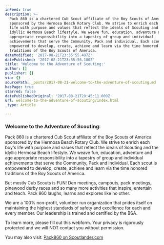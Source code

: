 ```yaml
---
inFeed: true
description: >-
  Pack 860 is a chartered Cub Scout affiliate of the Boy Scouts of America
  sponsored by the Hermosa Beach Rotary Club. We strive to enrich each boy’s
  life with purpose and values that reflect the ideals of Scouting and the
  idyllic Hermosa Beach lifestyle. We weave fun, education, adventure and age
  appropriate responsibility into a tapestry of group and individual
  achievements that serve the Community, Pack and individual. Each scout is
  empowered to develop, create, achieve and learn via the time honored
  traditions of the Boy Scouts of America.
dateModified: '2017-08-21T23:35:55.487Z'
datePublished: '2017-08-21T23:35:56.100Z'
title: 'Welcome to the Adventure of Scouting:'
author: []
publisher: {}
via: {}
sourcePath: _posts/2017-08-21-welcome-to-the-adventure-of-scouting.md
hasPage: true
starred: false
datePublishedOriginal: '2017-08-21T20:45:11.009Z'
url: welcome-to-the-adventure-of-scouting/index.html
_type: Article

---
```

### Welcome to the Adventure of Scouting:

Pack 860 is a chartered Cub Scout affiliate of the Boy Scouts of America sponsored by the Hermosa Beach Rotary Club. We strive to enrich each boy's life with purpose and values that reflect the ideals of Scouting and the idyllic Hermosa Beach lifestyle. We weave fun, education, adventure and age appropriate responsibility into a tapestry of group and individual achievements that serve the Community, Pack and individual. Each scout is empowered to develop, create, achieve and learn via the time honored traditions of the Boy Scouts of America.

But mostly Cub Scouts is FUN! Den meetings, campouts, pack meetings, pinewood derby races and so many more activities that inspire, entertain and teach. Pack 860 laughs, learns and explores like no other.

We are a 100% non-profit, volunteer run organization that prides itself on maintaining the highest standards of safety and excellence for each and every member. Our leadership is trained and certified by the BSA.

To learn more, please fill out this webform. Your privacy is rigorously protected and we will NOT contact you without permission.

You may also visit: [Pack860 on Scoutlander.com][0]

[0]: https://scoutlander.com/publicsite/unithome.aspx?UID=19278 "Pack 860's Scoutlander site"
